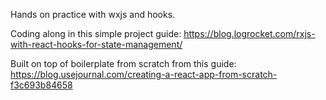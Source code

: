 Hands on practice with wxjs and hooks.

Coding along in this simple project guide:
   https://blog.logrocket.com/rxjs-with-react-hooks-for-state-management/

Built on top of boilerplate from scratch from this guide:
    https://blog.usejournal.com/creating-a-react-app-from-scratch-f3c693b84658